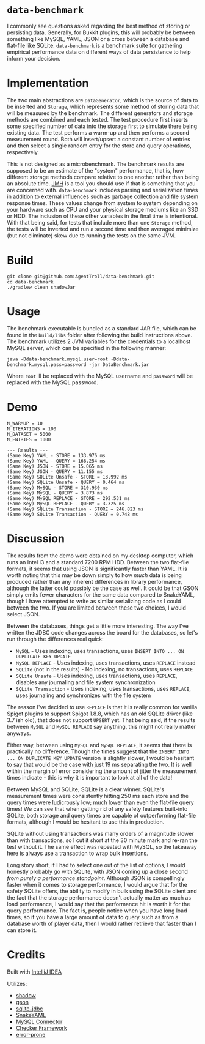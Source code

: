 # `data-benchmark`

I commonly see questions asked regarding the best method of storing or
persisting data. Generally, for Bukkit plugins, this will probably be between
something like MySQL, YAML, JSON or a cross between a database and flat-file
like SQLite. `data-benchmark` is a benchmark suite for gathering empirical
performance data on different ways of data persistence to help inform your
decision.

# Implementation

The two main abstractions are `DataGenerator`, which is the source of data to be
inserted and `Storage`, which represents some method of storing data that will
be measured by the benchmark. The different generators and storage methods are
combined and each tested. The test procedure first inserts some specified
number of data into the storage first to simulate there being existing data.
The test performs a warm-up and then performs a second measurement round. Both
will insert/upsert a constant number of entries and then select a single random
entry for the store and query operations, respectively.

This is not designed as a microbenchmark. The benchmark results are supposed to
be an estimate of the "system" performance, that is, how different storage
methods compare relative to one another rather than being an absolute time.
[JMH](https://openjdk.java.net/projects/code-tools/jmh/) is a tool you should
use if that is something that you are concerned with. `data-benchmark` includes
parsing and serialization times in addition to external influences such as
garbage collection and file system response times. These values change from
system to system depending on your hardware such as CPU and your physical
storage mediums like an SSD or HDD. The inclusion of these other variables in
the final time is intentional. With that being said, for tests that include
more than one `Storage` method, the tests will be inverted and run a second time
and then averaged minimize (but not eliminate) skew due to running the tests on
the same JVM.

# Build

```
git clone git@github.com:AgentTroll/data-benchmark.git
cd data-benchmark
./gradlew clean shadowJar
```

# Usage

The benchmark executable is bundled as a standard JAR file, which can be found
in the `build/libs` folder after following the build instructions above. The
benchmark utilizes 2 JVM variables for the credentials to a localhost MySQL
server, which can be specified in the following manner:

```
java -Ddata-benchmark.mysql.user=root -Ddata-benchmark.mysql.pass=password -jar DataBenchmark.jar 
```

Where `root` ill be replaced with the MySQL username and `password` will be
replaced with the MySQL password.

# Demo

``` 
N_WARMUP = 10
N_ITERATIONS = 100
N_DATASET = 5000
N_ENTRIES = 1000

--- Results ---
(Same Key) YAML - STORE = 133.976 ms
(Same Key) YAML - QUERY = 166.254 ms
(Same Key) JSON - STORE = 15.065 ms
(Same Key) JSON - QUERY = 11.155 ms
(Same Key) SQLite Unsafe - STORE = 13.992 ms
(Same Key) SQLite Unsafe - QUERY = 0.464 ms
(Same Key) MySQL - STORE = 310.930 ms
(Same Key) MySQL - QUERY = 3.873 ms
(Same Key) MySQL REPLACE - STORE = 292.531 ms
(Same Key) MySQL REPLACE - QUERY = 3.325 ms
(Same Key) SQLite Transaction - STORE = 246.823 ms
(Same Key) SQLite Transaction - QUERY = 0.748 ms
```

# Discussion

The results from the demo were obtained on my desktop computer, which runs an
Intel i3 and a standard 7200 RPM HDD. Between the two flat-file formats, it
seems that using JSON is significantly faster than YAML. It is worth noting
that this may be down simply to how *much* data is being produced rather than
any inherent differences in library performance, although the latter could
possibly be the case as well. It could be that GSON simply emits fewer
characters for the same data compared to SnakeYAML, though I have attempted to
write as similar serializing code as I could between the two. If you are limited
between these two choices, I would select JSON.

Between the databases, things get a little more interesting. The way I've
written the JDBC code changes across the board for the databases, so let's run
through the differences real quick:

  * `MySQL` - Uses indexing, uses transactions, uses 
  `INSERT INTO ... ON DUPLICATE KEY UPDATE`
  * `MySQL REPLACE` - Uses indexing, uses transactions, uses `REPLACE` instead
  * `SQLite` (not in the results) - No indexing, no transactions, uses `REPLACE`
  * `SQLite Unsafe` - Uses indexing, uses transactions, uses `REPLACE`, disables
  any journaling and file system synchronization
  * `SQLite Transaction` - Uses indexing, uses transactions, uses `REPLACE`,
  uses journaling and synchronizes with the file system
  
The reason I've decided to use `REPLACE` is that it is really common for vanilla
Spigot plugins to support Spigot 1.8.8, which has an old SQLite driver (like 3.7
ish old), that does not support `UPSERT` yet. That being said, if the results
between `MySQL` and `MySQL REPLACE` say anything, this might not really matter
anyways.

Either way, between using `MySQL` and `MySQL REPLACE`, it seems that there is
practically no difference. Though the times suggest that the
`INSERT INTO ... ON DUPLICATE KEY UPDATE` version is slightly slower, I would
be hesitant to say that would be the case with just 19 ms separating the two.
It is well within the margin of error considering the amount of jitter the
measurement times indicate - this is why it is important to look at all of the
data!

Between MySQL and SQLite, SQLite is a clear winner. SQLite's measurement times
were consistently hitting 250 ms each store and the query times were ludicrously
low; much lower than even the flat-file query times! We can see that when
getting rid of any safety features built-into SQLite, both storage and query
times are capable of outperforming flat-file formats, although I would be
hesitant to use this in production.

SQLite without using transactions was many orders of a magnitude slower than
with transactions, so I cut it short at the 30 minute mark and re-ran the test
without it. The same effect was repeated with MySQL, so the takeaway here is
always use a transaction to wrap bulk insertions.

Long story short, if I had to select one out of the list of options, I would
honestly probably go with SQLite, with JSON coming up a close second *from
purely a performance standpoint*. Although JSON is compellingly faster when it
comes to storage performance, I would argue that for the safety SQLite offers,
the ability to modify in bulk using the SQLite client and the fact that the
storage performance doesn't actually matter as much as load performance, I would
say that the performance hit is worth it for the query performance. The fact is,
people notice when you have long load times, so if you have a large amount of
data to query such as from a database worth of player data, then I would rather
retrieve that faster than I can store it.

# Credits

Built with [IntelliJ IDEA](https://www.jetbrains.com/idea/)

Utilizes:

  * [shadow](https://github.com/johnrengelman/shadow)
  * [gson](https://github.com/google/gson)
  * [sqlite-jdbc](https://github.com/xerial/sqlite-jdbc)
  * [SnakeYAML](https://bitbucket.org/asomov/snakeyaml/)
  * [MySQL Connector](https://github.com/mysql/mysql-connector-j)
  * [Checker Framework](https://checkerframework.org/)
  * [error-prone](https://errorprone.info/)
